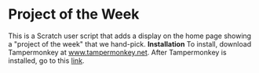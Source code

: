 # Project of the Week
This is a Scratch user script that adds a display on the home page showing a "project of the week" that we hand-pick. 
<b>Installation</b>
To install, download Tampermonkey at www.tampermonkey.net. After Tampermonkey is installed, go to this <a href="www.is.gd/ProjectOfTheWeek">link</a>.
